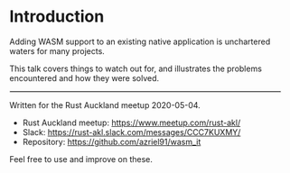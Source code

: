 # Introduction

Adding WASM support to an existing native application is unchartered waters for many projects.

This talk covers things to watch out for, and illustrates the problems encountered and how they were solved.

<hr style="width: 95%; border: 1px solid #ccc;" />

Written for the Rust Auckland meetup 2020-05-04.

* Rust Auckland meetup: <https://www.meetup.com/rust-akl/>
* Slack: <https://rust-akl.slack.com/messages/CCC7KUXMY/>
* Repository: <https://github.com/azriel91/wasm_it>

Feel free to use and improve on these.
